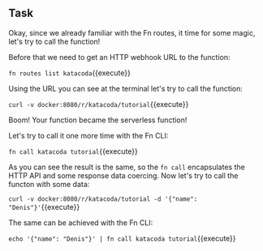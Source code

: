 ## Task

Okay, since we already familiar with the Fn routes, it time for some magic, let's try to call the function!

Before that we need to get an HTTP webhook URL to the function:

`fn routes list katacoda`{{execute}}

Using the URL you can see at the terminal let's try to call the function:

`curl -v docker:8080/r/katacoda/tutorial`{{execute}}

Boom! Your function became the serverless function!

Let's try to call it one more time with the Fn CLI:

`fn call katacoda tutorial`{{execute}}

As you can see the result is the same, so the `fn call` encapsulates the HTTP API and some response data coercing.
Now let's try to call the functon with some data:

`curl -v docker:8080/r/katacoda/tutorial -d '{"name": "Denis"}'`{{execute}}

The same can be achieved with the Fn CLI:

`echo '{"name": "Denis"}' | fn call katacoda tutorial`{{execute}}
